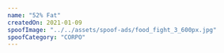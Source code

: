 ```yaml
---
name: "52% Fat"
createdOn: 2021-01-09
spoofImage: "../../assets/spoof-ads/food_fight_3_600px.jpg"
spoofCategory: "CORPO"
---
```


